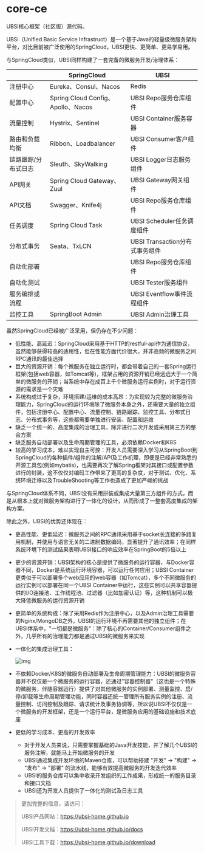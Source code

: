 # core-ce
UBSI核心框架（社区版）源代码。



UBSI（Unified Basic Service Infrastruct）是一个基于Java的轻量级微服务架构平台，对比目前被广泛使用的SpringCloud，UBSI更快、更简单、更易学易用。

与SpringCloud类似，UBSI同样构建了一套完备的微服务开发/治理体系：

|                     | SpringCloud                        | UBSI                           |
| ------------------- | ---------------------------------- | ------------------------------ |
| 注册中心            | Eureka、Consul、Nacos              | Redis                          |
| 配置中心            | Spring Cloud Config、Apollo、Nacos | UBSI Repo服务仓库组件          |
| 流量控制            | Hystrix、Sentinel                  | UBSI Container服务容器         |
| 路由和负载均衡      | Ribbon、Loadbalancer               | UBSI Consumer客户组件          |
| 链路跟踪/分布式日志 | Sleuth、SkyWalking                 | UBSI Logger日志服务组件        |
| API网关             | Spring Cloud Gateway、Zuul         | UBSI Gateway网关组件           |
| API文档             | Swagger、Knife4j                   | UBSI Repo服务仓库组件          |
| 任务调度            | Spring Cloud Task                  | UBSI Scheduler任务调度组件     |
| 分布式事务          | Seata、TxLCN                       | UBSI Transaction分布式事务组件 |
| 自动化部署          |                                    | UBSI Repo服务仓库组件          |
| 自动化测试          |                                    | UBSI Tester服务组件            |
| 服务编排或流程      |                                    | UBSI Eventflow事件流程组件     |
| 监控工具            | SpringBoot Admin                   | UBSI Admin治理工具             |



虽然SpringCloud已经被广泛采用，但仍存在不少问题：

- 低性能、高延迟：SpringCloud采用基于HTTP的restful-api作为通信协议，虽然能够获得较高的适用性，但在性能方面代价很大，并非高频的微服务之间RPC通讯的最佳选择
- 巨大的资源开销：每个微服务在独立运行时，都会带着自己的一套Spring运行框架(包括web容器，如Tomcat等)，框架占用的资源开销已经远远大于一个简单的微服务的开销；当系统中存在成百上千个微服务运行实例时，对于运行资源的需求是一个灾难
- 系统构成过于复杂，环境搭建/运维的成本高昂：为实现较为完整的微服务治理能力，SpringCloud的运行环境除了微服务本身之外，还需要大量的独立组件，包括注册中心、配置中心、流量控制、链路跟踪、监控工具、分布式日志、分布式事务等，这些都需要单独进行安装、配置和运维
- 缺乏一个统一的、高度集成的治理工具，除非进行二次开发或采用第三方的整合方案
- 缺乏服务自动部署以及生命周期管理的工具，必须依赖Docker和K8S
- 较高的学习成本，难以实现自主可控：开发人员需要深入学习从SpringBoot到SpringCloud的各种插件/组件的注解/API及工作机理，即便是已经非常熟悉的开源工具包(例如mybatis)，也需要再次了解Spring框架对其接口或配置参数进行的封装，这不仅仅对编码工作带来了更高的复杂度，对于测试、优化、系统环境迁移以及TroubleShooting等工作也造成了更加严峻的挑战



与SpringCloud体系不同，UBSI没有采用拼装或集成大量第三方组件的方式，而是从根本上就对微服务架构进行了一体化的设计，从而形成了一整套高度集成的架构方案。

除此之外，UBSI的优势还体现在：

- 更高性能、更低延迟：微服务之间的RPC通讯采用基于socket长连接的多路复用机制，并使用与语言无关的二进制数据编码，显著提升了通讯效率；在同样系统环境下的测试结果表明UBSI接口的响应效率在SpringBoot的5倍以上

- 更少的资源开销：UBSI架构的核心是提供了微服务的运行容器，与Docker容器不同，Docker是系统运行环境容器，可以运行任何应用；UBSI Container更类似于可以部署多个web应用的web容器（如Tomcat），多个不同微服务的运行实例可以部署在同一个UBSI Container中运行，这些实例可以共享容器提供的I/O连接池、工作线程池、过滤器（比如加密认证）等，这种机制可以极大降低微服务的运行资源开销

- 更简单的系统构成：除了采用Redis作为注册中心，以及Admin治理工具需要的Nginx/MongoDB之外，UBSI的运行环境不再需要其他的独立组件；在UBSI体系中，"一切都是微服务"：除了核心的Container/Consumer组件之外，几乎所有的治理能力都是通过UBSI的微服务来实现

- 一体化的集成治理工具：

  ![img](https://ubsi-home.github.io/docs/ubsi-admin.png)

- 不依赖Docker/K8S的微服务自动部署及生命周期管理能力：UBSI的微服务容器并不仅仅是一个微服务的运行容器，还通过"容器控制器"（这也是一个特殊的微服务，伴随容器运行）提供了对其他微服务的实例部署、测量监控、启/停/卸载等生命周期管理功能，同时容器还统一管理所有服务实例的注册、流量控制、访问控制及跟踪、请求统计及事务协调等，所以说UBSI不仅仅是一个微服务的开发框架，还是一个运行平台，是微服务应用的基础设施和技术底座

- 更低的学习成本、更高的开发效率

  - 对于开发人员来说，只需要掌握基础的Java开发技能，并了解几个UBSI的服务注解，就能马上开始微服务的开发
  - UBSI通过集成开发环境的Maven仓库，可以帮助搭建 "开发" -> "构建" -> "发布" -> "部署" 的流水线，能够有效提高微服务的开发迭代效率
  - UBSI的服务仓库可以集中收录开发组织的工作成果，形成统一的服务目录和接口文档
  - UBSI还为开发人员提供了一体化的测试及日志工具



> 更加完整的信息，请访问：
>
> UBSI产品网站：https://ubsi-home.github.io
>
> UBSI开发文档：https://ubsi-home.github.io/docs
>
> UBSI工具下载：https://ubsi-home.github.io/download

